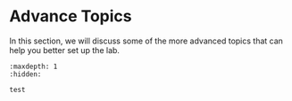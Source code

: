 # Advance Topics

In this section, we will discuss some of the more advanced topics that can help you better set up the lab.

```{toctree}
:maxdepth: 1
:hidden:

test
```